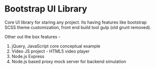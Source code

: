 # Bootstrap UI Library

Core UI library for staring any project. Its having features like bootstrap SCSS theme customization, front end build tool gulp (old grunt removed).

Other out the box features -
1) jQuery, JavaScript core conceptual example
2) Video JS project - HTML5 video player
3) Node.js Express
4) Node.js based proxy mock server for backend simulation
